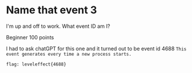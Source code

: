 # Name that event 3

I'm up and off to work. What event ID am I?

Beginner
100 points

I had to ask chatGPT for this one and it turned out to be event id 4688
`This event generates every time a new process starts.`

`flag: leveleffect{4688}`


